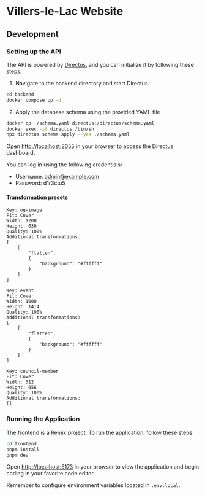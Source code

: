 # Villers-le-Lac Website

## Development

### Setting up the API

The API is powered by [Directus](https://directus.io/), and you can initialize it by following these steps:

1. Navigate to the backend directory and start Directus

```sh
cd backend
docker compose up -d
```

2. Apply the database schema using the provided YAML file

```sh
docker cp ./schema.yaml directus:/directus/schema.yaml
docker exec -it directus /bin/sh
npx directus schema apply --yes ./schema.yaml
```

Open [http://localhost:8055](http://localhost:8055) in your browser to access the Directus dashboard.

You can log in using the following credentials:

- Username: admin@example.com
- Password: d1r3ctu5

#### Transformation presets

```
Key: og-image
Fit: Cover
Width: 1200
Height: 630
Quality: 100%
Additional transformations:
[
    [
        "flatten",
        {
            "background": "#ffffff"
        }
    ]
]
```

```
Key: event
Fit: Cover
Width: 1000
Height: 1414
Quality: 100%
Additional transformations:
[
    [
        "flatten",
        {
            "background": "#ffffff"
        }
    ]
]
```

```
Key: council-member
Fit: Cover
Width: 512
Height: 656
Quality: 100%
Additional transformations:
[]
```

### Running the Application

The frontend is a [Remix](https://remix.run) project. To run the application, follow these steps:

```sh
cd frontend
pnpm install
pnpm dev
```

Open [http://localhost:5173](http://localhost:5173) in your browser to view the application and begin coding in your favorite code editor.

Remember to configure environment variables located in `.env.local`.
